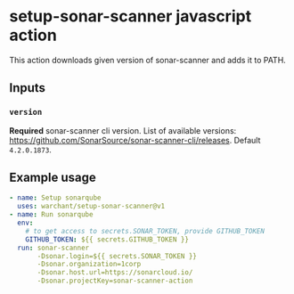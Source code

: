 # setup-sonar-scanner javascript action

This action downloads given version of sonar-scanner and adds it to PATH.

## Inputs

### `version`

**Required** sonar-scanner cli version. List of available versions: https://github.com/SonarSource/sonar-scanner-cli/releases. Default `4.2.0.1873`.

## Example usage

```yaml
- name: Setup sonarqube
  uses: warchant/setup-sonar-scanner@v1
- name: Run sonarqube
  env:
    # to get access to secrets.SONAR_TOKEN, provide GITHUB_TOKEN
    GITHUB_TOKEN: ${{ secrets.GITHUB_TOKEN }}
  run: sonar-scanner
       -Dsonar.login=${{ secrets.SONAR_TOKEN }}
       -Dsonar.organization=1corp
       -Dsonar.host.url=https://sonarcloud.io/
       -Dsonar.projectKey=sonar-scanner-action
```

